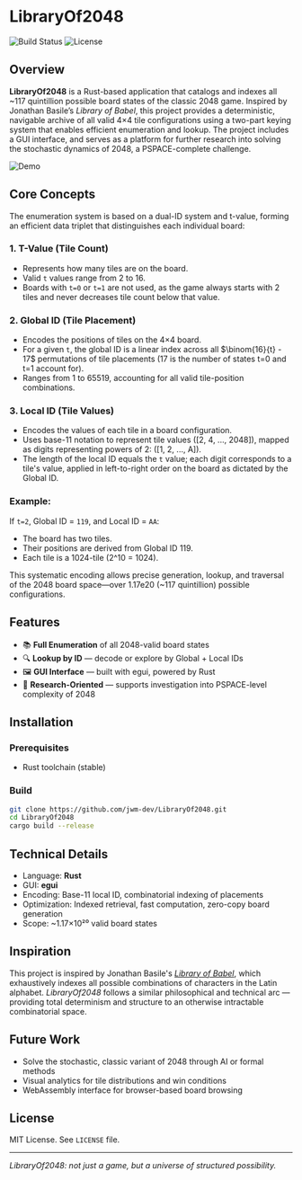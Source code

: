# LibraryOf2048  
![Build Status](https://img.shields.io/badge/build-passing-brightgreen) ![License](https://img.shields.io/badge/license-MIT-blue)

## Overview

**LibraryOf2048** is a Rust-based application that catalogs and indexes all ~117 quintillion possible board states of the classic 2048 game. Inspired by Jonathan Basile’s *Library of Babel*, this project provides a deterministic, navigable archive of all valid 4×4 tile configurations using a two-part keying system that enables efficient enumeration and lookup. The project includes a GUI interface, and serves as a platform for further research into solving the stochastic dynamics of 2048, a PSPACE-complete challenge.

![Demo](https://i.imgur.com/9y3PaSN.gif)

## Core Concepts

The enumeration system is based on a dual-ID system and t-value, forming an efficient data triplet that distinguishes each individual board:

### 1. **T-Value (Tile Count)**
- Represents how many tiles are on the board.
- Valid `t` values range from 2 to 16.
- Boards with `t=0` or `t=1` are not used, as the game always starts with 2 tiles and never decreases tile count below that value.

### 2. **Global ID (Tile Placement)**
- Encodes the positions of tiles on the 4×4 board.
- For a given `t`, the global ID is a linear index across all  $\binom{16}{t} - 17$ permutations of tile placements (17 is the number of states t=0 and t=1 account for).
- Ranges from 1 to 65519, accounting for all valid tile-position combinations.

### 3. **Local ID (Tile Values)**
- Encodes the values of each tile in a board configuration.
- Uses base-11 notation to represent tile values \([2, 4, ..., 2048]\), mapped as digits representing powers of 2: \([1, 2, ..., A]\).
- The length of the local ID equals the `t` value; each digit corresponds to a tile's value, applied in left-to-right order on the board as dictated by the Global ID.

### Example:
If `t=2`, Global ID = `119`, and Local ID = `AA`:
- The board has two tiles.
- Their positions are derived from Global ID 119.
- Each tile is a 1024-tile (2^10 = 1024).

This systematic encoding allows precise generation, lookup, and traversal of the 2048 board space—over 1.17e20 (~117 quintillion) possible configurations.

## Features

- 📚 **Full Enumeration** of all 2048-valid board states
- 🔍 **Lookup by ID** — decode or explore by Global + Local IDs
- 🖼️ **GUI Interface** — built with egui, powered by Rust
- 🧠 **Research-Oriented** — supports investigation into PSPACE-level complexity of 2048

## Installation

### Prerequisites
- Rust toolchain (stable)

### Build
```bash
git clone https://github.com/jwm-dev/LibraryOf2048.git
cd LibraryOf2048
cargo build --release
```

## Technical Details

- Language: **Rust**  
- GUI: **egui**  
- Encoding: Base-11 local ID, combinatorial indexing of placements  
- Optimization: Indexed retrieval, fast computation, zero-copy board generation  
- Scope: ~1.17×10²⁰ valid board states

## Inspiration

This project is inspired by Jonathan Basile's *[Library of Babel](https://libraryofbabel.info/)*, which exhaustively indexes all possible combinations of characters in the Latin alphabet. *LibraryOf2048* follows a similar philosophical and technical arc — providing total determinism and structure to an otherwise intractable combinatorial space.

## Future Work

- Solve the stochastic, classic variant of 2048 through AI or formal methods
- Visual analytics for tile distributions and win conditions
- WebAssembly interface for browser-based board browsing

## License

MIT License. See `LICENSE` file.

---

*LibraryOf2048: not just a game, but a universe of structured possibility.*
